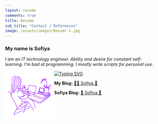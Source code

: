 ```yaml
---
layout: resume
comments: true
title: Resume
sub_title: "Contact / References"
image: /assets/images/Resumr-1.jpg
---
```


### My name is Sofiya

_I am an IT technology engineer. Ability and desire for constant self-learning. I'm bad at programming. I mostly write scripts for personal use._

<img align='left' src="/assets/web/resume-sv.png" width="160" alt="cat-footer" />

<p align="center">
  
  [![Typing SVG](https://readme-typing-svg.herokuapp.com?font=Roboto+Slab&color=%237E3ACE&size=30&center=true&vCenter=true&width=450&lines=Thank+you+for+visiting+!+❤+❤+❤)](https://git.io/typing-svg)
  
</p> 

**My Blog:** [🌸🐳 Sofiya 👋](https://sofi2025-cpu.github.io/)

**Sofiya Blog:** [💜 Sofiya 🌹](https://sofijacom.github.io/KL-blog/)

<!--
**Email:**
[contact me](mailto:
[sofija.p2018@gmail.com]
)
-->
